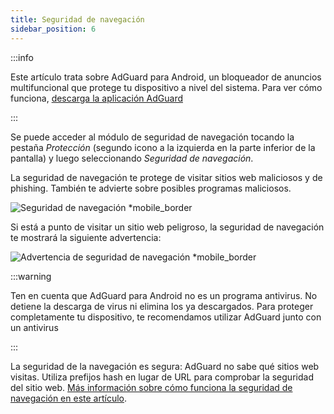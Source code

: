 ```yaml
---
title: Seguridad de navegación
sidebar_position: 6
---
```


:::info

Este artículo trata sobre AdGuard para Android, un bloqueador de anuncios multifuncional que protege tu dispositivo a nivel del sistema. Para ver cómo funciona, [descarga la aplicación AdGuard](https://agrd.io/download-kb-adblock)

:::

Se puede acceder al módulo de seguridad de navegación tocando la pestaña _Protección_ (segundo icono a la izquierda en la parte inferior de la pantalla) y luego seleccionando _Seguridad de navegación_.

La seguridad de navegación te protege de visitar sitios web maliciosos y de phishing. También te advierte sobre posibles programas maliciosos.

![Seguridad de navegación \*mobile\_border](https://cdn.adtidy.org/blog/new/1y6a8browsing_security.png)

Si está a punto de visitar un sitio web peligroso, la seguridad de navegación te mostrará la siguiente advertencia:

![Advertencia de seguridad de navegación \*mobile\_border](https://cdn.adtidy.org/blog/new/o8s3Screenshot_2023-06-29-15-49-01-514-edit_com.android.chrome.jpg)

:::warning

Ten en cuenta que AdGuard para Android no es un programa antivirus. No detiene la descarga de virus ni elimina los ya descargados. Para proteger completamente tu dispositivo, te recomendamos utilizar AdGuard junto con un antivirus

:::

La seguridad de la navegación es segura: AdGuard no sabe qué sitios web visitas. Utiliza prefijos hash en lugar de URL para comprobar la seguridad del sitio web. [Más información sobre cómo funciona la seguridad de navegación en este artículo](/general/browsing-security/).
